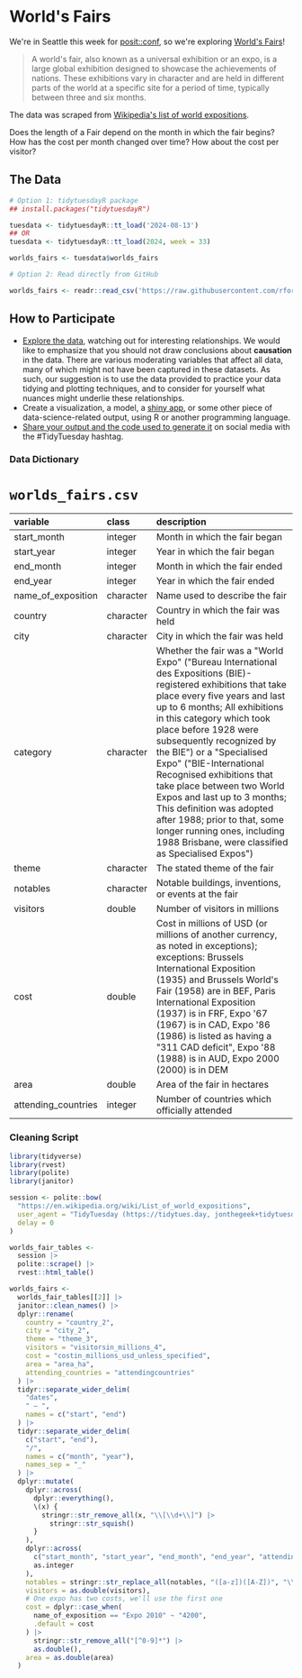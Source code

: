# World's Fairs

We're in Seattle this week for [posit::conf](https://posit.co/conference/), so we're exploring [World's Fairs](https://en.wikipedia.org/wiki/World%27s_fair)! 

> A world's fair, also known as a universal exhibition or an expo, is a large global exhibition designed to showcase the achievements of nations. These exhibitions vary in character and are held in different parts of the world at a specific site for a period of time, typically between three and six months.

The data was scraped from [Wikipedia's list of world expositions](https://en.wikipedia.org/wiki/List_of_world_expositions).

Does the length of a Fair depend on the month in which the fair begins?
How has the cost per month changed over time?
How about the cost per visitor?

## The Data

```r
# Option 1: tidytuesdayR package 
## install.packages("tidytuesdayR")

tuesdata <- tidytuesdayR::tt_load('2024-08-13')
## OR
tuesdata <- tidytuesdayR::tt_load(2024, week = 33)

worlds_fairs <- tuesdata$worlds_fairs

# Option 2: Read directly from GitHub

worlds_fairs <- readr::read_csv('https://raw.githubusercontent.com/rfordatascience/tidytuesday/master/data/2024/2024-08-13/worlds_fairs.csv')
```

## How to Participate

- [Explore the data](https://r4ds.hadley.nz/), watching out for interesting relationships. We would like to emphasize that you should not draw conclusions about **causation** in the data. There are various moderating variables that affect all data, many of which might not have been captured in these datasets. As such, our suggestion is to use the data provided to practice your data tidying and plotting techniques, and to consider for yourself what nuances might underlie these relationships.
- Create a visualization, a model, a [shiny app](https://shiny.posit.co/), or some other piece of data-science-related output, using R or another programming language.
- [Share your output and the code used to generate it](../../../sharing.md) on social media with the #TidyTuesday hashtag.

### Data Dictionary

# `worlds_fairs.csv`

|variable            |class     |description         |
|:-------------------|:---------|:-------------------|
|start_month         |integer   |Month in which the fair began |
|start_year          |integer   |Year in which the fair began |
|end_month           |integer   |Month in which the fair ended |
|end_year            |integer   |Year in which the fair ended |
|name_of_exposition  |character |Name used to describe the fair |
|country             |character |Country in which the fair was held |
|city                |character |City in which the fair was held |
|category            |character |Whether the fair was a "World Expo" ("Bureau International des Expositions (BIE)-registered exhibitions that take place every five years and last up to 6 months; All exhibitions in this category which took place before 1928 were subsequently recognized by the BIE") or a "Specialised Expo" ("BIE-International Recognised exhibitions that take place between two World Expos and last up to 3 months; This definition was adopted after 1988; prior to that, some longer running ones, including 1988 Brisbane, were classified as Specialised Expos")|
|theme               |character |The stated theme of the fair |
|notables            |character |Notable buildings, inventions, or events at the fair |
|visitors            |double    |Number of visitors in millions |
|cost                |double    |Cost in millions of USD (or millions of another currency, as noted in exceptions); exceptions: Brussels International Exposition (1935) and Brussels World's Fair (1958) are in BEF, Paris International Exposition (1937) is in FRF, Expo '67 (1967) is in CAD, Expo '86 (1986) is listed as having a "311 CAD deficit", Expo '88 (1988) is in AUD, Expo 2000 (2000) is in DEM |
|area                |double    |Area of the fair in hectares |
|attending_countries |integer   |Number of countries which officially attended |

### Cleaning Script

```r
library(tidyverse)
library(rvest)
library(polite)
library(janitor)

session <- polite::bow(
  "https://en.wikipedia.org/wiki/List_of_world_expositions",
  user_agent = "TidyTuesday (https://tidytues.day, jonthegeek+tidytuesday@gmail.com)",
  delay = 0
)

worlds_fair_tables <- 
  session |> 
  polite::scrape() |> 
  rvest::html_table()

worlds_fairs <-
  worlds_fair_tables[[2]] |>
  janitor::clean_names() |>
  dplyr::rename(
    country = "country_2",
    city = "city_2",
    theme = "theme_3",
    visitors = "visitorsin_millions_4",
    cost = "costin_millions_usd_unless_specified",
    area = "area_ha",
    attending_countries = "attendingcountries"
  ) |> 
  tidyr::separate_wider_delim(
    "dates",
    " – ",
    names = c("start", "end")
  ) |> 
  tidyr::separate_wider_delim(
    c("start", "end"),
    "/",
    names = c("month", "year"),
    names_sep = "_"
  ) |> 
  dplyr::mutate(
    dplyr::across(
      dplyr::everything(),
      \(x) {
        stringr::str_remove_all(x, "\\[\\d+\\]") |> 
          stringr::str_squish()
      }
    ),
    dplyr::across(
      c("start_month", "start_year", "end_month", "end_year", "attending_countries"),
      as.integer
    ),
    notables = stringr::str_replace_all(notables, "([a-z])([A-Z])", "\\1, \\2"),
    visitors = as.double(visitors),
    # One expo has two costs, we'll use the first one
    cost = dplyr::case_when(
      name_of_exposition == "Expo 2010" ~ "4200",
      .default = cost
    ) |>
      stringr::str_remove_all("[^0-9]*") |>
      as.double(),
    area = as.double(area)
  )
```
